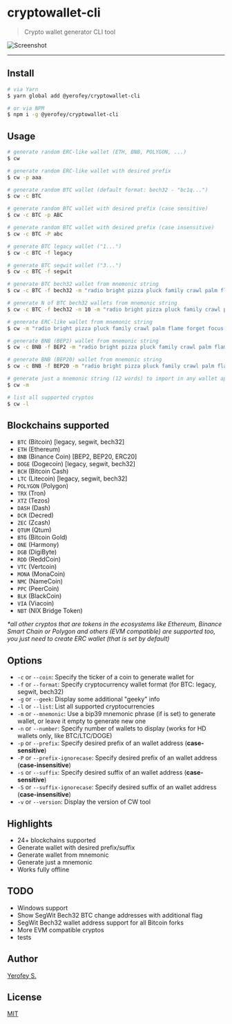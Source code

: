 # cryptowallet-cli

> Crypto wallet generator CLI tool

![Screenshot](https://i.imgur.com/KBb7NqW.png)

---

## Install
```bash
# via Yarn
$ yarn global add @yerofey/cryptowallet-cli

# or via NPM
$ npm i -g @yerofey/cryptowallet-cli
```

## Usage
```bash
# generate random ERC-like wallet (ETH, BNB, POLYGON, ...)
$ cw

# generate random ERC-like wallet with desired prefix
$ cw -p aaa

# generate random BTC wallet (default format: bech32 - "bc1q...")
$ cw -c BTC

# generate random BTC wallet with desired prefix (case sensitive)
$ cw -c BTC -p ABC

# generate random BTC wallet with desired prefix (case insensitive)
$ cw -c BTC -P abc

# generate BTC legacy wallet ("1...")
$ cw -c BTC -f legacy

# generate BTC segwit wallet ("3...")
$ cw -c BTC -f segwit

# generate BTC bech32 wallet from mnemonic string
$ cw -c BTC -f bech32 -m "radio bright pizza pluck family crawl palm flame forget focus stock stadium"

# generate N of BTC bech32 wallets from mnemonic string
$ cw -c BTC -f bech32 -n 10 -m "radio bright pizza pluck family crawl palm flame forget focus stock stadium"

# generate ERC-like wallet from mnemonic string
$ cw -m "radio bright pizza pluck family crawl palm flame forget focus stock stadium"

# generate BNB (BEP2) wallet from mnemonic string
$ cw -c BNB -f BEP2 -m "radio bright pizza pluck family crawl palm flame forget focus stock stadium"

# generate BNB (BEP20) wallet from mnemonic string
$ cw -c BNB -f BEP20 -m "radio bright pizza pluck family crawl palm flame forget focus stock stadium"

# generate just a mnemonic string (12 words) to import in any wallet app
$ cw -m

# list all supported cryptos
$ cw -l
```

## Blockchains supported
- `BTC` (Bitcoin) [legacy, segwit, bech32]
- `ETH` (Ethereum)
- `BNB` (Binance Coin) [BEP2, BEP20, ERC20]
- `DOGE` (Dogecoin) [legacy, segwit, bech32]
- `BCH` (Bitcoin Cash)
- `LTC` (Litecoin) [legacy, segwit, bech32]
- `POLYGON` (Polygon)
- `TRX` (Tron)
- `XTZ` (Tezos)
- `DASH` (Dash)
- `DCR` (Decred)
- `ZEC` (Zcash)
- `QTUM` (Qtum)
- `BTG` (Bitcoin Gold)
- `ONE` (Harmony)
- `DGB` (DigiByte)
- `RDD` (ReddCoin)
- `VTC` (Vertcoin)
- `MONA` (MonaCoin)
- `NMC` (NameCoin)
- `PPC` (PeerCoin)
- `BLK` (BlackCoin)
- `VIA` (Viacoin)
- `NBT` (NIX Bridge Token)

*\*all other cryptos that are tokens in the ecosystems like Ethereum, Binance Smart Chain or Polygon and others (EVM compatible) are supported too, you just need to create ERC wallet (that is set by default)*

## Options
* `-c` or `--coin`: Specify the ticker of a coin to generate wallet for
* `-f` or `--format`: Specify cryptocurrency wallet format (for BTC: legacy, segwit, bech32)
* `-g` or `--geek`: Display some additional "geeky" info
* `-l` or `--list`: List all supported cryptocurrencies
* `-m` or `--mnemonic`: Use a bip39 mnemonic phrase (if is set) to generate wallet, or leave it empty to generate new one
* `-n` or `--number`: Specify number of wallets to display (works for HD wallets only, like BTC/LTC/DOGE)
* `-p` or `--prefix`: Specify desired prefix of an wallet address (**case-sensitive**)
* `-P` or `--prefix-ignorecase`: Specify desired prefix of an wallet address (**case-insensitive**)
* `-s` or `--suffix`: Specify desired suffix of an wallet address (**case-sensitive**)
* `-S` or `--suffix-ignorecase`: Specify desired suffix of an wallet address (**case-insensitive**)
* `-v` or `--version`: Display the version of CW tool

## Highlights
- 24+ blockchains supported
- Generate wallet with desired prefix/suffix
- Generate wallet from mnemonic
- Generate just a mnemonic
- Works fully offline

## TODO
- Windows support
- Show SegWit Bech32 BTC change addresses with additional flag
- SegWit Bech32 wallet address support for all Bitcoin forks
- More EVM compatible cryptos
- tests

## Author
[Yerofey S.](https://github.com/yerofey)

## License
[MIT](https://github.com/yerofey/cryptowallet-cli/blob/master/LICENSE)
